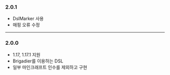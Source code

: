 ### 2.0.1
* DslMarker 사용
* 매핑 오류 수정
---
### 2.0.0
* 1.17, 1.17.1 지원
* Brigadier를 이용하는 DSL
* 일부 마인크래프트 인수를 제외하고 구현
